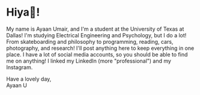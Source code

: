 # Hiya👋!

My name is Ayaan Umair, and I'm a student at the University of Texas at Dallas! I'm studying Electrical Engineering and Psychology, but I do a lot! From skateboarding and philosophy to programming, reading, cars, photography, and research! I'll post anything here to keep everything in one place. I have a lot of social media accounts, so you should be able to find me on anything! I linked my LinkedIn (more "professional") and my Instagram. 

Have a lovely day,
\
Ayaan U

